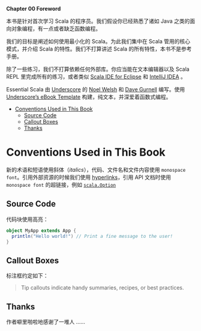 **Chapter 00 Foreword**

本书是针对首次学习 Scala 的程序员。我们假设你已经熟悉了诸如 Java 之类的面向对象编程，有一点或者缺乏函数编程。

我们的目标是阐述如何使用最小化的 Scala。为此我们集中在 Scala 管用的核心模式，并介绍 Scala 的特性。我们不打算讲述 Scala 的所有特性，本书不是参考手册。

除了一些练习，我们不打算依赖任何外部库。你应当能在文本编辑器以及 Scala REPL 里完成所有的练习，或者类似 [Scala IDE for Eclipse](http://scala-ide.org/) 和 [IntelliJ IDEA](http://www.jetbrains.com/idea/) 。

Essential Scala 由 [Underscore](http://underscore.io/) 的 [Noel Welsh](http://noelwelsh.com/)  和 [Dave Gurnell](http://davegurnell.com/) 编写。使用 [Underscore’s eBook Template](https://github.com/underscoreio/underscore-ebook-template) 构建，纯文本，并深爱着函数式编程。


<!-- vim-markdown-toc GFM -->

* [Conventions Used in This Book](#conventions-used-in-this-book)
    * [Source Code](#source-code)
    * [Callout Boxes](#callout-boxes)
    * [Thanks](#thanks)

<!-- vim-markdown-toc -->

# Conventions Used in This Book


新的术语和短语使用斜体（*italics*），代码、文件名和文件内容使用 `monospace font`。引用外部资源的时候我们使用 [hyperlinks](https://underscore.io/)，引用 API 文档时使用 `monospace font` 的超链接，例如 [`scala.Option`](http://www.scala-lang.org/api/current/scala/Option.html)

## Source Code
代码块使用高亮：
```scala
object MyApp extends App {
  println("Hello world!") // Print a fine message to the user!
}
```

## Callout Boxes

标注框约定如下：

> Tip callouts indicate handy summaries, recipes, or best practices.

## Thanks

作者噼里啪啦地感谢了一堆人 ……
